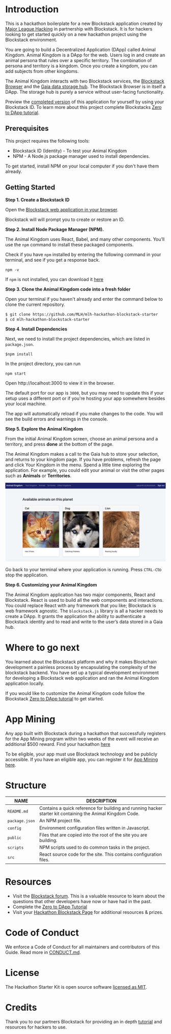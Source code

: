 # Introduction

This is a hackathon boilerplate for a new Blockstack application created by [Major League Hacking][mlh-github] in partnership with Blockstack. It is for hackers looking to get started quickly on a new hackathon project using the Blockstack environment.

You are going to build a Decentralized Application (DApp) called Animal Kingdom. Animal Kingdom is a DApp for the web. Users log in and create an animal persona that rules over a specific territory. The combination of persona and territory is a kingdom. Once you create a kingdom, you can add subjects from other kingdoms.
 
The Animal Kingdom interacts with two Blockstack services, the [Blockstack Browser](https://browser.blockstack.org) and the [Gaia data storage hub](https://hub.blockstack.org/). The Blockstack Browser is in itself a DApp. The storage hub is purely a service without user-facing functionality.

Preview the [completed version](http://hackp.ac/animal-kingdom) of this application for yourself by using your Blockstack ID. To learn more about this project complete Blockstacks [Zero to DApp tutorial](http://hackp.ac/zerotodapp).

## Prerequisites

This project requires the following tools:

- Blockstack ID (Identity) - To test your Animal Kingdom
- NPM - A Node.js package manager used to install dependencies.

To get started, install NPM on your local computer if you don't have them already.

## Getting Started

**Step 1. Create a Blockstack ID**

Open the [Blockstack web application in your browser](http://hackp.ac/blockstack-create).

Blockstack will will prompt you to create or restore an ID.

**Step 2. Install Node Package Manager (NPM).**

The Animal Kingdom uses React, Babel, and many other components. You’ll use the `npm` command to install these packaged components.

Check if you have `npm` installed by entering the following command in your terminal, and see if you get a response back.

```
npm -v
```

If `npm` is not installed, you can download it [here](https://www.npmjs.com/get-npm)

**Step 3. Clone the Animal Kingdom code into a fresh folder**

Open your terminal if you haven't already and enter the command below to clone the current repository.

```
$ git clone https://github.com/MLH/mlh-hackathon-blockstack-starter
$ cd mlh-hackathon-blockstack-starter
```

**Step 4. Install Dependencies**

Next, we need to install the project dependencies, which are listed in `package.json`.

```
$npm install
```

In the project directory, you can run 

```
npm start
```

Open http://localhost:3000 to view it in the browser.

The default port for our app is `3000`, but you may need to update this if your setup uses a different port or if you're hosting your app somewhere besides your local machine.

The app will automatically reload if you make changes to the code. You will see the build errors and warnings in the console.

**Step 5. Explore the Animal Kingdom**

From the initial Animal Kingdom screen, choose an animal persona and a territory, and press **done** at the bottom of the page.

The Animal Kingdom makes a call to the Gaia hub to store your selection, and returns to your kingdom page. If you have problems, refresh the page and click Your Kingdom in the menu. Spend a little time exploring the application. For example, you could edit your animal or visit the other pages such as **Animals** or **Territories**.

![Animal Kingdom](screenshots/animal-kingdom-application-1.png)

Go back to your terminal where your application is running.
Press `CTRL-C`to stop the application.

**Step 6. Customizing your Animal Kingdom**

The Animal Kingdom application has two major components, React and Blockstack. React is used to build all the web components and interactions. You could replace React with any framework that you like; Blockstack is web framework agnostic. The `blockstack.js` library is all a hacker needs to create a DApp. It grants the application the ability to authenticate a Blockstack identity and to read and write to the user’s data stored in a Gaia hub.

# Where to go next

You learned about the Blockstack platform and why it makes Blockchain development a painless process by encapsulating the complexity of the blockstack backend. You have set up a typical development environment for developing a Blockstack web application and ran the Animal Kingdom application locally.

If you would like to customize the Animal Kingdom code follow the Blockstack [Zero to DApp tutorial](https://docs.blockstack.org/develop/zero_to_dapp_3.html) to get started.

# App Mining

Any app built with Blockstack during a hackathon that successfully registers for the App Mining program within two weeks of the event will receive an additional $500 reward. Find your hackathon [here](hackp.ac/blockstack)

To be eligible, your app must use Blockstack technology and be publicly accessible. If you have an eligible app, you can register it for [App Mining here](http://hackp.ac/blockstack-mining). 

# Structure

NAME | DESCRIPTION
------------ | -------------
`README.md` | Contains a quick reference for building and running hacker starter kit containing the Animal Kingdom Code.
`package.json` | An NPM project file.
`config` | Environment configuration files written in Javascript.
`public` | Files that are copied into the root of the site you are building.
`scripts` | NPM scripts used to do common tasks in the project.
`src` | React source code for the site.  This contains configuration files.


# Resources
* Visit the [Blockstack forum](https://forum.blockstack.org/). This is a valuable resource to learn about the questions that other developers have now or have had in the past.
* Complete the [Zero to DApp Tutorial](http://hackp.ac/zerotodapp)
* Visit your [Hackathon Blockstack Page](blockstack.org/mlh) for additional resources & prizes.


# Code of Conduct

We enforce a Code of Conduct for all maintainers and contributors of this Guide. Read more in [CONDUCT.md][mlh-conduct].

# License

The Hackathon Starter Kit is open source software [licensed as MIT][mlh-license].

[mlh-github]: https://github.com/jekyll/jekyll/blob/master/CONDUCT.markdown
[mlh-conduct]: https://github.com/MLH/mlh-hackathon-nodejs-starter/blob/master/docs/CONDUCT.md
[mlh-license]: https://github.com/MLH/mlh-hackathon-nodejs-starter/blob/master/LICENSE.md

# Credits

Thank you to our partners Blockstack for providing an in depth [tutorial](http://hackp.ac/zerotodapp) and resources for hackers to use.
